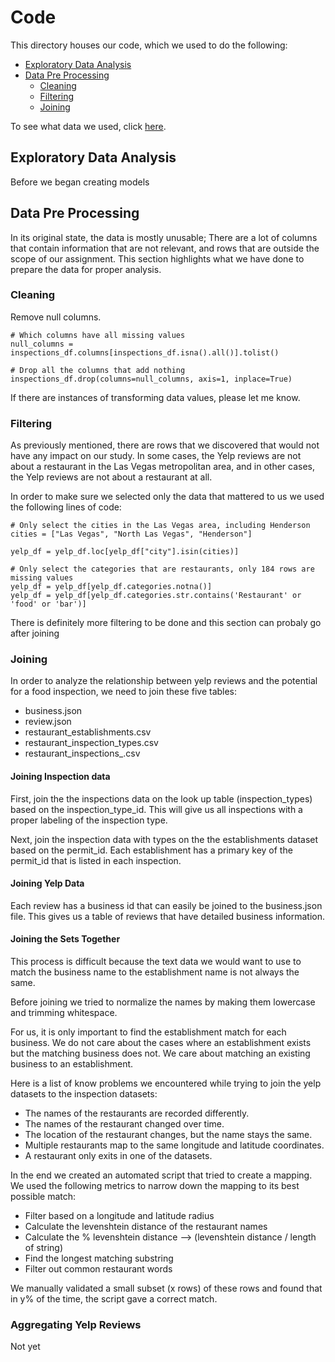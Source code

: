 # Code

This directory houses our code, which we used to do the following:

- [Exploratory Data Analysis](#exploratory-data-analysis)
- [Data Pre Processing](#data-pre-processing)
  - [Cleaning](#cleaning)
  - [Filtering](#filtering)
  - [Joining](#joining)

To see what data we used, click [here](../data).

## Exploratory Data Analysis

Before we began creating models

## Data Pre Processing

In its original state, the data is mostly unusable; There are a lot of columns that contain information that are not relevant, and rows that are outside the scope of our assignment. This section highlights what we have done to prepare the data for proper analysis.

### Cleaning

Remove null columns.

```
# Which columns have all missing values
null_columns = inspections_df.columns[inspections_df.isna().all()].tolist()

# Drop all the columns that add nothing
inspections_df.drop(columns=null_columns, axis=1, inplace=True)
```

If there are instances of transforming data values, please let me know.

### Filtering

As previously mentioned, there are rows that we discovered that would not have any impact on our study. In some cases, the Yelp reviews are not about a restaurant in the Las Vegas metropolitan area, and in other cases, the Yelp reviews are not about a restaurant at all.

In order to make sure we selected only the data that mattered to us we used the following lines of code:

```
# Only select the cities in the Las Vegas area, including Henderson
cities = ["Las Vegas", "North Las Vegas", "Henderson"]

yelp_df = yelp_df.loc[yelp_df["city"].isin(cities)]

# Only select the categories that are restaurants, only 184 rows are missing values
yelp_df = yelp_df[yelp_df.categories.notna()]
yelp_df = yelp_df[yelp_df.categories.str.contains('Restaurant' or 'food' or 'bar')]
```

There is definitely more filtering to be done and this section can probaly go after joining

### Joining

In order to analyze the relationship between yelp reviews and the potential for a food inspection, we need to join these five tables:

- business.json
- review.json
- restaurant_establishments.csv
- restaurant_inspection_types.csv
- restaurant_inspections_.csv

#### Joining Inspection data

First, join the the inspections data on the look up table (inspection_types) based on the inspection_type_id. This will give us all inspections with a proper labeling of the inspection type.

Next, join the inspection data with types on the the establishments dataset based on the permit_id. Each establishment has a primary key of the permit_id that is listed in each inspection.

#### Joining Yelp Data

Each review has a business id that can easily be joined to the business.json file. This gives us a table of reviews that have detailed business information.

#### Joining the Sets Together

This process is difficult because the text data we would want to use to match the business name to the establishment name is not always the same.

Before joining we tried to normalize the names by making them lowercase and trimming whitespace.

For us, it is only important to find the establishment match for each business. We do not care about the cases where an establishment exists but the matching business does not. We care about matching an existing business to an establishment.

Here is a list of know problems we encountered while trying to join the yelp datasets to the inspection datasets:
- The names of the restaurants are recorded differently.
- The names of the restaurant changed over time.
- The location of the restaurant changes, but the name stays the same.
- Multiple restaurants map to the same longitude and latitude coordinates.
- A restaurant only exits in one of the datasets.

In the end we created an automated script that tried to create a mapping. We used the following metrics to narrow down the mapping to its best possible match:
- Filter based on a longitude and latitude radius
- Calculate the levenshtein distance of the restaurant names
- Calculate the % levenshtein distance --> (levenshtein distance / length of string)
- Find the longest matching substring
- Filter out common restaurant words

We manually validated a small subset (x rows) of these rows and found that in y% of the time, the script gave a correct match.

### Aggregating Yelp Reviews

Not yet
